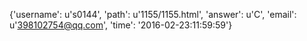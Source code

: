 {'username': u's0144', 'path': u'1155/1155.html', 'answer': u'C', 'email': u'398102754@qq.com', 'time': '2016-02-23:11:59:59'}